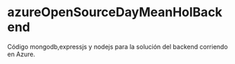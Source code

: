 # azureOpenSourceDayMeanHolBackend
Código mongodb,expressjs y nodejs para la solución del backend corriendo en Azure.
